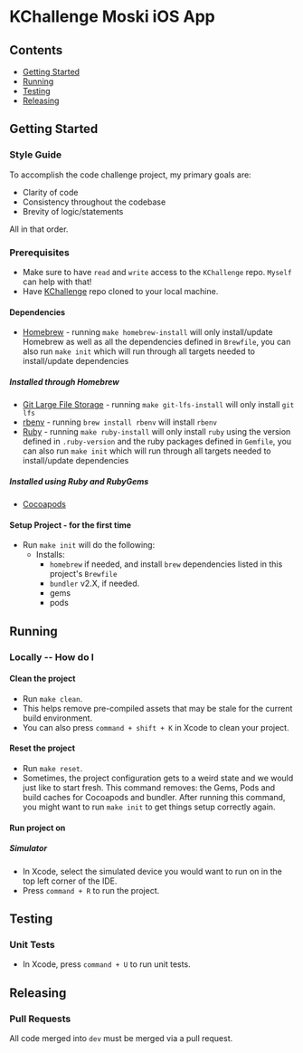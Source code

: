 # KChallenge Moski iOS App

## Contents
- [Getting Started](#getting-started)
- [Running](#running)
- [Testing](#testing)
- [Releasing](#releasing)

## Getting Started
### Style Guide

To accomplish the code challenge project, my primary goals are:

- Clarity of code
- Consistency throughout the codebase
- Brevity of logic/statements

All in that order.

### Prerequisites

- Make sure to have `read` and `write` access to the `KChallenge` repo. `Myself`  can help with that!
- Have [KChallenge](https://github.com/guerravc/KChallenge) repo cloned to your local machine.

#### Dependencies

* [Homebrew](https://brew.sh/) - running `make homebrew-install` will only install/update Homebrew as well as all the dependencies defined in `Brewfile`, you can also run `make init` which will run through all targets needed to install/update dependencies

##### Installed through Homebrew 
* [Git Large File Storage](https://git-lfs.github.com/) - running `make git-lfs-install` will only install `git lfs`
* [rbenv](https://github.com/rbenv/rbenv) - running `brew install rbenv` will install `rbenv`  
* [Ruby](https://www.ruby-lang.org/en/) - running `make ruby-install` will only install `ruby` using the version defined in `.ruby-version` and the ruby packages defined in `Gemfile`, you can also run `make init` which will run through all targets needed to install/update dependencies

##### Installed using Ruby and RubyGems
* [Cocoapods](https://cocoapods.org/)


#### Setup Project - for the first time

- Run `make init` will do the following:
  - Installs:
    - `homebrew` if needed, and install `brew` dependencies listed in this project's `Brewfile`
    - `bundler` v2.X, if needed.
    - gems
    - pods

## Running

### Locally -- How do I
#### Clean the project

- Run `make clean`.
- This helps remove pre-compiled assets that may be stale for the current build environment.
- You can also press `command + shift + K` in Xcode to clean your project.

#### Reset the project

- Run `make reset`.
- Sometimes, the project configuration gets to a weird state and we would just like to start fresh. This command removes: the Gems, Pods and build caches for Cocoapods and bundler. After running this command, you might want to run `make init` to get things setup correctly again.

#### Run project on

##### Simulator

- In Xcode, select the simulated device you would want to run on in the top left corner of the IDE.
- Press `command + R` to run the project.


## Testing
### Unit Tests

- In Xcode, press `command + U` to run unit tests.


## Releasing
### Pull Requests

All code merged into `dev` must be merged via a pull request.

